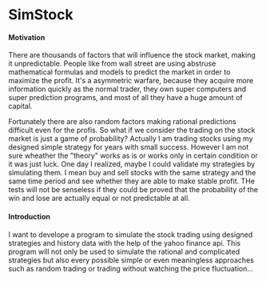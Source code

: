 SimStock
========

#### Motivation
There are thousands of factors that will influence the stock market, making it unpredictable. People like from wall street are using abstruse mathematical formulas and models to predict the market in order to maximize the profit. It's a asymmetric warfare, because they acquire more information quickly as the normal trader, they own super computers and super prediction programs, and most of all they have a huge amount of capital.

Fortunately there are also random factors making rational predictions difficult even for the profis. So what if we consider the trading on the stock market is just a game of probability? Actually I am trading stocks using my designed simple strategy for years with small success. However I am not sure wheather the "theory" works as is or works only in  certain condition or it was just luck. One day I realized, maybe I could validate my strategies by simulating them. I mean buy and sell stocks with the same strategy and the same time period and see whether they are able to make stable profit. THe tests will not be senseless if they could be proved that the probability of the win and lose are actually equal or not predictable at all.

#### Introduction
I want to develope a program to simulate the stock trading using designed strategies and history data with the help of the yahoo finance api. This program will not only be used to simulate the rational and complicated strategies but also every possible simple or even meaningless approaches such as random trading or trading without watching the price fluctuation... 


